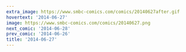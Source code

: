 ```yaml
---
extra_image: https://www.smbc-comics.com/comics/20140627after.gif
hovertext: '2014-06-27'
image: https://www.smbc-comics.com/comics/20140627.png
next_comic: '2014-06-28'
prev_comic: '2014-06-26'
title: '2014-06-27'
---
```


